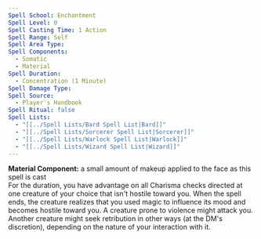 ```yaml
---
Spell School: Enchantment
Spell Level: 0
Spell Casting Time: 1 Action
Spell Range: Self
Spell Area Type: 
Spell Components:
  - Somatic
  - Material
Spell Duration:
  - Concentration (1 Minute)
Spell Damage Type: 
Spell Source:
  - Player's Handbook
Spell Ritual: false
Spell Lists:
  - "[[../Spell Lists/Bard Spell List|Bard]]"
  - "[[../Spell Lists/Sorcerer Spell List|Sorcerer]]"
  - "[[../Spell Lists/Warlock Spell List|Warlock]]"
  - "[[../Spell Lists/Wizard Spell List|Wizard]]"
---
```

**Material Component:** a small amount of makeup applied to the face as this spell is cast  
For the duration, you have advantage on all Charisma checks directed at one creature of your choice that isn't hostile toward you. When the spell ends, the creature realizes that you used magic to influence its mood and becomes hostile toward you. A creature prone to violence might attack you. Another creature might seek retribution in other ways (at the DM's discretion), depending on the nature of your interaction with it.
